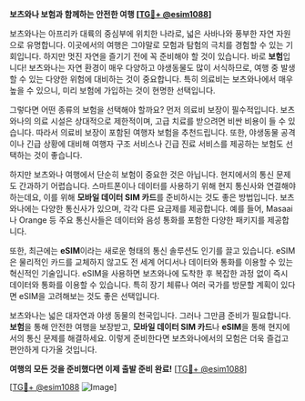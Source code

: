 **보츠와나 보험과 함께하는 안전한 여행 [[TG💪+ @esim1088](https://t.me/s/esim1088)]**

보츠와나는 아프리카 대륙의 중심부에 위치한 나라로, 넓은 사바나와 풍부한 자연 자원으로 유명합니다. 이곳에서의 여행은 그야말로 모험과 탐험의 극치를 경험할 수 있는 기회입니다. 하지만 멋진 자연을 즐기기 전에 꼭 준비해야 할 것이 있습니다. 바로 **보험**입니다! 보츠와나는 자연 환경이 매우 다양하고 야생동물도 많이 서식하므로, 여행 중 발생할 수 있는 다양한 위험에 대비하는 것이 중요합니다. 특히 의료비는 보츠와나에서 매우 높을 수 있으니, 미리 보험에 가입하는 것이 현명한 선택입니다.

그렇다면 어떤 종류의 보험을 선택해야 할까요? 먼저 의료비 보장이 필수적입니다. 보츠와나의 의료 시설은 상대적으로 제한적이며, 고급 치료를 받으려면 비싼 비용이 들 수 있습니다. 따라서 의료비 보장이 포함된 여행자 보험을 추천드립니다. 또한, 야생동물 공격이나 긴급 상황에 대비해 여행자 구조 서비스나 긴급 진료 서비스를 제공하는 보험도 선택하는 것이 좋습니다.

하지만 보츠와나 여행에서 단순히 보험이 중요한 것은 아닙니다. 현지에서의 통신 문제도 간과하기 어렵습니다. 스마트폰이나 데이터를 사용하기 위해 현지 통신사와 연결해야 하는데요, 이를 위해 **모바일 데이터 SIM 카드**를 준비하시는 것도 좋은 방법입니다. 보츠와나에는 다양한 통신사가 있으며, 각각 다른 요금제를 제공합니다. 예를 들어, Masaai나 Orange 등 주요 통신사들은 데이터와 음성 통화를 포함한 다양한 패키지를 제공합니다.

또한, 최근에는 **eSIM**이라는 새로운 형태의 통신 솔루션도 인기를 끌고 있습니다. eSIM은 물리적인 카드를 교체하지 않고도 전 세계 어디서나 데이터와 통화를 이용할 수 있는 혁신적인 기술입니다. eSIM을 사용하면 보츠와나에 도착한 후 복잡한 과정 없이 즉시 데이터와 통화를 이용할 수 있습니다. 특히 장기 체류나 여러 국가를 방문할 계획이 있다면 eSIM을 고려해보는 것도 좋은 선택입니다.

보츠와나는 넓은 대자연과 야생 동물의 천국입니다. 그러나 그만큼 준비가 필요합니다. **보험**을 통해 안전한 여행을 보장받고, **모바일 데이터 SIM 카드**나 **eSIM**을 통해 현지에서의 통신 문제를 해결하세요. 이렇게 준비한다면 보츠와나에서의 모험은 더욱 즐겁고 편안하게 다가올 것입니다.

**여행의 모든 것을 준비했다면 이제 출발 준비 완료!** [[TG💪+ @esim1088](https://t.me/s/esim1088)]

[[TG💪+ @esim1088](https://t.me/s/esim1088) ![Image](https://i.postimg.cc/Y0z9fWf4/image.png)]